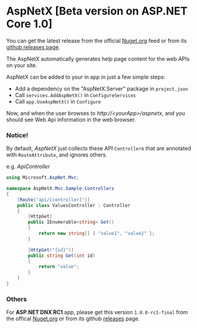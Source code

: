 # AspNetX [Beta version on ASP.NET Core 1.0]

You can get the latest release from the official [Nuget.org](https://www.nuget.org/packages/AspNetX.Server/) feed or from its [github releases page](https://github.com/qqbuby/AspNetX/releases).

The AspNetX automatically generates help page content for the web APIs on your site.

AspNetX can be added to your in app in just a few simple steps:

- Add a dependency on the "AspNetX.Server" package in `project.json`
- Call `services.AddAspNetX()` in `ConfigureServices`
- Call `app.UseAspNetX()` in `Configure`

Now, and when the user browses to *http://&lt;yourApp&gt;/aspnetx*, and you should see Web Api information in the web browser. 

### Notice!

By default, *AspNetX* just collects these API `Controller`s that are annotated with `RouteAttribute`, and ignores others.

e.g. *ApiController*

```cs
using Microsoft.AspNet.Mvc;

namespace AspNetX.Mvc.Sample.Controllers
{
    [Route("api/[controller]")]
    public class ValuesController : Controller
    {
        [HttpGet]
        public IEnumerable<string> Get()
        {
            return new string[] { "value1", "value2" };
        }

        [HttpGet("{id}")]
        public string Get(int id)
        {
            return "value";
        }
    }
}
```

### Others

For **ASP.NET DNX RC1** app, please get this version `1.0.0-rc1-final` from the offical [Nuget.org](http://www.nuget.org/packages/AspNetX.Server/1.0.0-rc1-final) or from its github [releases](https://github.com/qqbuby/AspNetX/releases/tag/v1.0.0-rc1-final) page.